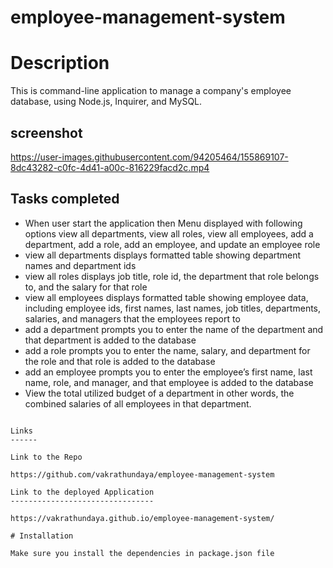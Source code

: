 # employee-management-system


# Description

This is command-line application to manage a company's employee database, using Node.js, Inquirer, and MySQL.


screenshot
----------

https://user-images.githubusercontent.com/94205464/155869107-8dc43282-c0fc-4d41-a00c-816229facd2c.mp4


Tasks completed
---------------


* When user start the application then Menu displayed with following options
 view all departments, view all roles, view all employees, add a department, add a role, add an employee, and update an employee role
* view all departments displays formatted table showing department names and department ids
* view all roles displays job title, role id, the department that role belongs to, and the salary for that role
* view all employees displays formatted table showing employee data, including employee ids, first names, last names, job titles, departments, salaries, and managers that the employees report to
* add a department prompts you to  enter the name of the department and that department is added to the database
* add a role prompts you to enter the name, salary, and department for the role and that role is added to the database
* add an employee prompts you to enter the employee’s first name, last name, role, and manager, and that employee is added to the database
* View the total utilized budget of a department in other words, the combined salaries of all employees in that department.

```

Links
------

Link to the Repo

https://github.com/vakrathundaya/employee-management-system

Link to the deployed Application
--------------------------------

https://vakrathundaya.github.io/employee-management-system/

# Installation

Make sure you install the dependencies in package.json file
